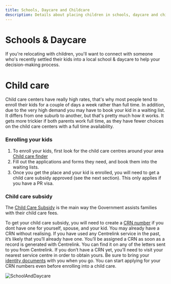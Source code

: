 ```yaml
---
title: Schools, Daycare and Childcare
description: Details about placing children in schools, daycare and childcare
---
```


# Schools & Daycare

If you're relocating with children, you'll want to connect with someone who's recently settled their kids into a local school & daycare to help your decision-making process.

# Child care

Child care centers have really high rates, that's why most people tend to enroll their kids for a couple of days a week rather than full time. In addition, due to the very high demand you may have to book your kid in a waiting list. It differs from one suburb to another, but that's pretty much how it works. It gets more trickier if both parents work full time, as they have fewer choices on the child care centers with a full time availability.

### Enrolling your kids
1. To enroll your kids, first look for the child care centres around your area [Child care finder](https://www.childcarefinder.gov.au/)
2. Fill out the applications and forms they need, and book them into the waiting lists.
3. Once you get the place and your kid is enrolled, you will need to get a child care subsidy approved (see the next section). This only applies if you have a PR visa.

### Child care subsidy
The [Child Care Subsidy](https://www.humanservices.gov.au/individuals/services/centrelink/child-care-subsidy) is the main way the Government assists families with their child care fees.

To get your child care subsidy, you will need to create a [CRN number](https://www.humanservices.gov.au/individuals/subjects/centrelink-customer-reference-number-crn) if you dont have one for yourself, spouse, and your kid. You may already have a CRN without realising. If you have used any Centrelink service in the past, it’s likely that you’ll already have one. You’ll be assigned a CRN as soon as a record is generated with Centrelink. You can find it on any of the letters sent to you from Centrelink. If you don’t have a CRN yet, you’ll need to visit your nearest service centre in order to obtain yours. Be sure to bring your [identity documents](https://www.humanservices.gov.au/customer/enablers/confirmation-identity) with you when you go. You can start applying for your CRN numbers even before enrolling into a child care.

![SchoolAndDaycare](/images/kids_holding_hands_v2.png?style=center 'School and Daycare')
